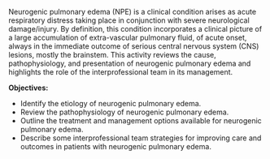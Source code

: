 Neurogenic pulmonary edema (NPE) is a clinical condition arises as acute respiratory distress taking place in conjunction with severe neurological damage/injury. By definition, this condition incorporates a clinical picture of a large accumulation of extra-vascular pulmonary fluid, of acute onset, always in the immediate outcome of serious central nervous system (CNS) lesions, mostly the brainstem. This activity reviews the cause, pathophysiology, and presentation of neurogenic pulmonary edema and highlights the role of the interprofessional team in its management.

**Objectives:**
- Identify the etiology of neurogenic pulmonary edema.
- Review the pathophysiology of neurogenic pulmonary edema.
- Outline the treatment and management options available for neurogenic pulmonary edema.
- Describe some interprofessional team strategies for improving care and outcomes in patients with neurogenic pulmonary edema.